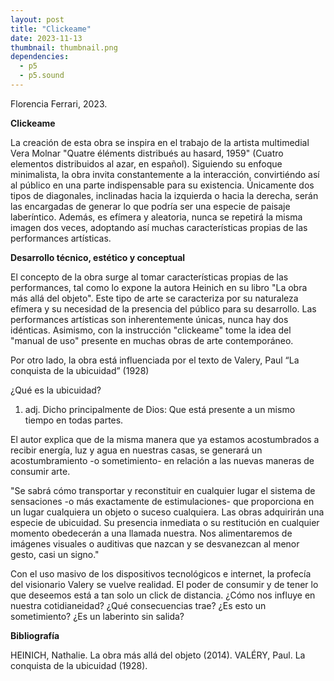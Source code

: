 ```yaml
---
layout: post
title: "Clickeame"
date: 2023-11-13
thumbnail: thumbnail.png
dependencies:
  - p5
  - p5.sound
---
```


<div id="div-sketch">
  <script type="text/javascript" src="sketch.js"></script>
</div>

Florencia Ferrari, 2023.

**Clickeame**

La creación de esta obra se inspira en el trabajo de la artista multimedial Vera Molnar "Quatre éléments distribués au hasard, 1959" (Cuatro elementos distribuidos al azar, en español). Siguiendo su enfoque minimalista, la obra invita constantemente a la interacción, convirtiéndo así al público en una parte indispensable para su existencia. Únicamente dos tipos de diagonales, inclinadas hacia la izquierda o hacia la derecha, serán las encargadas de generar lo que podría ser una especie de paisaje laberíntico. Además, es efímera y aleatoria, nunca se repetirá la misma imagen dos veces, adoptando así muchas características propias de las performances artísticas.

**Desarrollo técnico, estético y conceptual**

El concepto de la obra surge al tomar características propias de las performances, tal como lo expone la autora Heinich en su libro "La obra más allá del objeto". Este tipo de arte se caracteriza por su naturaleza efímera y su necesidad de la presencia del público para su desarrollo. Las performances artísticas son inherentemente únicas, nunca hay dos idénticas. Asimismo, con la instrucción "clickeame" tome la idea del "manual de uso" presente en muchas obras de arte contemporáneo.

Por otro lado, la obra está influenciada por el texto de Valery, Paul “La conquista de la ubicuidad” (1928)

¿Qué es la ubicuidad?

1. adj. Dicho principalmente de Dios: Que está presente a un mismo tiempo en todas partes.

El autor explica que de la misma manera que ya estamos acostumbrados a recibir energía, luz y agua en nuestras casas, se generará un acostumbramiento -o sometimiento- en relación a las nuevas maneras de consumir arte.

"Se sabrá cómo transportar y reconstituir en cualquier lugar el sistema de sensaciones -o más exactamente de estimulaciones- que proporciona en un lugar cualquiera un objeto o suceso cualquiera. Las obras adquirirán una especie de ubicuidad. Su presencia inmediata o su restitución en cualquier momento obedecerán a una llamada nuestra. Nos alimentaremos de imágenes visuales o auditivas que nazcan y se desvanezcan al menor gesto, casi un signo."

Con el uso masivo de los dispositivos tecnológicos e internet, la profecía del visionario Valery se vuelve realidad.
El poder de consumir y de tener lo que deseemos está a tan solo un click de distancia. ¿Cómo nos influye en nuestra cotidianeidad? ¿Qué consecuencias trae? ¿Es esto un sometimiento? ¿Es un laberinto sin salida?

**Bibliografía**

HEINICH, Nathalie. La obra más allá del objeto (2014).
VALÉRY, Paul. La conquista de la ubicuidad (1928).

